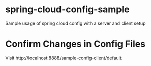 # spring-cloud-config-sample
Sample usage of spring cloud config with a server and client setup

# Confirm Changes in Config Files
Visit http://localhost:8888/sample-config-client/default